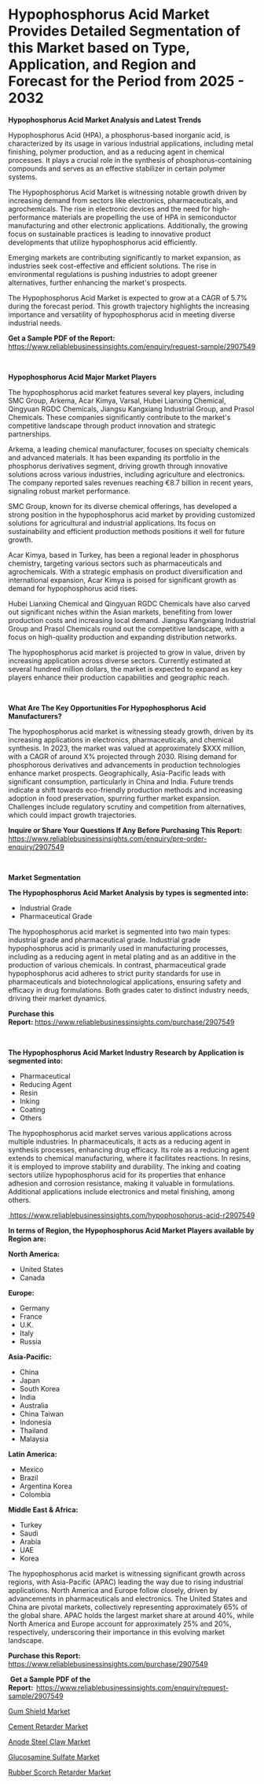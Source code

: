 <p><h1>Hypophosphorus Acid Market Provides Detailed Segmentation of this Market based on Type, Application, and Region and Forecast for the Period from 2025 - 2032</h1></p><p><strong>Hypophosphorus Acid Market Analysis and Latest Trends</strong></p>
<p><p>Hypophosphorus Acid (HPA), a phosphorus-based inorganic acid, is characterized by its usage in various industrial applications, including metal finishing, polymer production, and as a reducing agent in chemical processes. It plays a crucial role in the synthesis of phosphorus-containing compounds and serves as an effective stabilizer in certain polymer systems.</p><p>The Hypophosphorus Acid Market is witnessing notable growth driven by increasing demand from sectors like electronics, pharmaceuticals, and agrochemicals. The rise in electronic devices and the need for high-performance materials are propelling the use of HPA in semiconductor manufacturing and other electronic applications. Additionally, the growing focus on sustainable practices is leading to innovative product developments that utilize hypophosphorus acid efficiently.</p><p>Emerging markets are contributing significantly to market expansion, as industries seek cost-effective and efficient solutions. The rise in environmental regulations is pushing industries to adopt greener alternatives, further enhancing the market's prospects.</p><p>The Hypophosphorus Acid Market is expected to grow at a CAGR of 5.7% during the forecast period. This growth trajectory highlights the increasing importance and versatility of hypophosphorus acid in meeting diverse industrial needs.</p></p>
<p><strong>Get a Sample PDF of the Report:&nbsp;</strong> <a href="https://www.reliablebusinessinsights.com/enquiry/request-sample/2907549?utm_campaign=57&utm_medium=2&utm_source=Github&utm_content=ia&utm_term=12032025&utm_id=hypophosphorus-acid">https://www.reliablebusinessinsights.com/enquiry/request-sample/2907549</a></p>
<p>&nbsp;</p>
<p><strong>Hypophosphorus Acid Major Market Players</strong></p>
<p><p>The hypophosphorus acid market features several key players, including SMC Group, Arkema, Acar Kimya, Varsal, Hubei Lianxing Chemical, Qingyuan RGDC Chemicals, Jiangsu Kangxiang Industrial Group, and Prasol Chemicals. These companies significantly contribute to the market's competitive landscape through product innovation and strategic partnerships.</p><p>Arkema, a leading chemical manufacturer, focuses on specialty chemicals and advanced materials. It has been expanding its portfolio in the phosphorus derivatives segment, driving growth through innovative solutions across various industries, including agriculture and electronics. The company reported sales revenues reaching €8.7 billion in recent years, signaling robust market performance.</p><p>SMC Group, known for its diverse chemical offerings, has developed a strong position in the hypophosphorus acid market by providing customized solutions for agricultural and industrial applications. Its focus on sustainability and efficient production methods positions it well for future growth.</p><p>Acar Kimya, based in Turkey, has been a regional leader in phosphorus chemistry, targeting various sectors such as pharmaceuticals and agrochemicals. With a strategic emphasis on product diversification and international expansion, Acar Kimya is poised for significant growth as demand for hypophosphorus acid rises.</p><p>Hubei Lianxing Chemical and Qingyuan RGDC Chemicals have also carved out significant niches within the Asian markets, benefiting from lower production costs and increasing local demand. Jiangsu Kangxiang Industrial Group and Prasol Chemicals round out the competitive landscape, with a focus on high-quality production and expanding distribution networks.</p><p>The hypophosphorus acid market is projected to grow in value, driven by increasing application across diverse sectors. Currently estimated at several hundred million dollars, the market is expected to expand as key players enhance their production capabilities and geographic reach.</p></p>
<p>&nbsp;</p>
<p><strong>What Are The Key Opportunities For Hypophosphorus Acid Manufacturers?</strong></p>
<p><p>The hypophosphorus acid market is witnessing steady growth, driven by its increasing applications in electronics, pharmaceuticals, and chemical synthesis. In 2023, the market was valued at approximately $XXX million, with a CAGR of around X% projected through 2030. Rising demand for phosphorous derivatives and advancements in production technologies enhance market prospects. Geographically, Asia-Pacific leads with significant consumption, particularly in China and India. Future trends indicate a shift towards eco-friendly production methods and increasing adoption in food preservation, spurring further market expansion. Challenges include regulatory scrutiny and competition from alternatives, which could impact growth trajectories.</p></p>
<p><strong>Inquire or Share Your Questions If Any Before Purchasing This Report:</strong> <a href="https://www.reliablebusinessinsights.com/enquiry/pre-order-enquiry/2907549?utm_campaign=57&utm_medium=2&utm_source=Github&utm_content=ia&utm_term=12032025&utm_id=hypophosphorus-acid">https://www.reliablebusinessinsights.com/enquiry/pre-order-enquiry/2907549</a></p>
<p>&nbsp;</p>
<p><strong>Market Segmentation</strong></p>
<p><strong>The Hypophosphorus Acid Market Analysis by types is segmented into:</strong></p>
<p><ul><li>Industrial Grade</li><li>Pharmaceutical Grade</li></ul></p>
<p><p>The hypophosphorus acid market is segmented into two main types: industrial grade and pharmaceutical grade. Industrial grade hypophosphorus acid is primarily used in manufacturing processes, including as a reducing agent in metal plating and as an additive in the production of various chemicals. In contrast, pharmaceutical grade hypophosphorus acid adheres to strict purity standards for use in pharmaceuticals and biotechnological applications, ensuring safety and efficacy in drug formulations. Both grades cater to distinct industry needs, driving their market dynamics.</p></p>
<p><strong>Purchase this Report:&nbsp;</strong><a href="https://www.reliablebusinessinsights.com/purchase/2907549?utm_campaign=57&utm_medium=2&utm_source=Github&utm_content=ia&utm_term=12032025&utm_id=hypophosphorus-acid">https://www.reliablebusinessinsights.com/purchase/2907549</a></p>
<p>&nbsp;</p>
<p><strong>The Hypophosphorus Acid Market Industry Research by Application is segmented into:</strong></p>
<p><ul><li>Pharmaceutical</li><li>Reducing Agent</li><li>Resin</li><li>Inking</li><li>Coating</li><li>Others</li></ul></p>
<p><p>The hypophosphorus acid market serves various applications across multiple industries. In pharmaceuticals, it acts as a reducing agent in synthesis processes, enhancing drug efficacy. Its role as a reducing agent extends to chemical manufacturing, where it facilitates reactions. In resins, it is employed to improve stability and durability. The inking and coating sectors utilize hypophosphorus acid for its properties that enhance adhesion and corrosion resistance, making it valuable in formulations. Additional applications include electronics and metal finishing, among others.</p></p>
<p><a href="https://www.reliablebusinessinsights.com/hypophosphorus-acid-r2907549?utm_campaign=57&utm_medium=2&utm_source=Github&utm_content=ia&utm_term=12032025&utm_id=hypophosphorus-acid">&nbsp;https://www.reliablebusinessinsights.com/hypophosphorus-acid-r2907549</a></p>
<p><strong>In terms of Region, the Hypophosphorus Acid Market Players available by Region are:</strong></p>
<p>
    <p> <strong> North America: </strong>
        <ul>
            <li>United States</li>
            <li>Canada</li>
        </ul>
        </p> 
    <p> <strong> Europe: </strong>
        <ul>
            <li>Germany</li>
            <li>France</li>
            <li>U.K.</li>
            <li>Italy</li>
            <li>Russia</li>
        </ul>
        </p> 
    <p> <strong> Asia-Pacific: </strong>
        <ul>
            <li>China</li>
            <li>Japan</li>
            <li>South Korea</li>
            <li>India</li>
            <li>Australia</li>
            <li>China Taiwan</li>
            <li>Indonesia</li>
            <li>Thailand</li>
            <li>Malaysia</li>
        </ul>
        </p> 
    <p> <strong> Latin America: </strong>
        <ul>
            <li>Mexico</li>
            <li>Brazil</li>
            <li>Argentina Korea</li>
            <li>Colombia</li>
        </ul>
        </p> 
    <p> <strong> Middle East & Africa: </strong>
        <ul>
            <li>Turkey</li>
            <li>Saudi</li>
            <li>Arabia</li>
            <li>UAE</li>
            <li>Korea</li>
        </ul>
    </p>
    </p>
<p><p>The hypophosphorus acid market is witnessing significant growth across regions, with Asia-Pacific (APAC) leading the way due to rising industrial applications. North America and Europe follow closely, driven by advancements in pharmaceuticals and electronics. The United States and China are pivotal markets, collectively representing approximately 65% of the global share. APAC holds the largest market share at around 40%, while North America and Europe account for approximately 25% and 20%, respectively, underscoring their importance in this evolving market landscape.</p></p>
<p><strong>Purchase this Report: </strong><a href="https://www.reliablebusinessinsights.com/purchase/2907549?utm_campaign=57&utm_medium=2&utm_source=Github&utm_content=ia&utm_term=12032025&utm_id=hypophosphorus-acid">https://www.reliablebusinessinsights.com/purchase/2907549</a></p>
<p>&nbsp;<strong>Get a Sample PDF of the Report:&nbsp;&nbsp;</strong><a href="https://www.reliablebusinessinsights.com/enquiry/request-sample/2907549?utm_campaign=57&utm_medium=2&utm_source=Github&utm_content=ia&utm_term=12032025&utm_id=hypophosphorus-acid">https://www.reliablebusinessinsights.com/enquiry/request-sample/2907549</a></p>
<p><strong></strong></p>
<p><p><a href="https://github.com/dushornerfe/Market-Research-Report-List-1/blob/main/gum-shield-market.md?utm_campaign=57&utm_medium=2&utm_source=Github&utm_content=ia&utm_term=12032025&utm_id=hypophosphorus-acid">Gum Shield Market</a></p><p><a href="https://github.com/kmettjanksj7/Market-Research-Report-List-1/blob/main/cement-retarder-market.md?utm_campaign=57&utm_medium=2&utm_source=Github&utm_content=ia&utm_term=12032025&utm_id=hypophosphorus-acid">Cement Retarder Market</a></p><p><a href="https://github.com/bedelibekwe58/Market-Research-Report-List-1/blob/main/anode-steel-claw-market.md?utm_campaign=57&utm_medium=2&utm_source=Github&utm_content=ia&utm_term=12032025&utm_id=hypophosphorus-acid">Anode Steel Claw Market</a></p><p><a href="https://github.com/akermigarib/Market-Research-Report-List-1/blob/main/glucosamine-sulfate-market.md?utm_campaign=57&utm_medium=2&utm_source=Github&utm_content=ia&utm_term=12032025&utm_id=hypophosphorus-acid">Glucosamine Sulfate Market</a></p><p><a href="https://github.com/huelarnzeba29/Market-Research-Report-List-1/blob/main/rubber-scorch-retarder-market.md?utm_campaign=57&utm_medium=2&utm_source=Github&utm_content=ia&utm_term=12032025&utm_id=hypophosphorus-acid">Rubber Scorch Retarder Market</a></p></p>